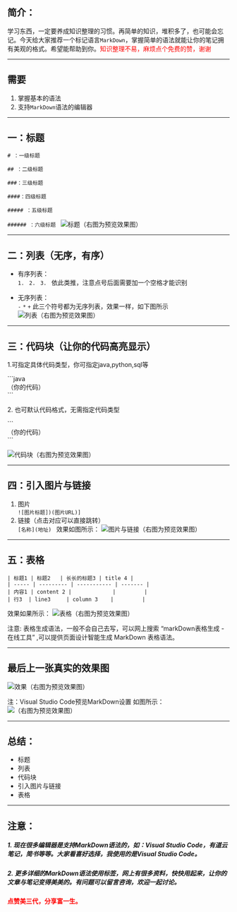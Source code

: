 ## 简介：
学习东西，一定要养成知识整理的习惯。再简单的知识，堆积多了，也可能会忘记。今天给大家推荐一个标记语言```MarkDown```，掌握简单的语法就能让你的笔记拥有美观的格式。希望能帮助到你。<font color='red'>知识整理不易，麻烦点个免费的赞，谢谢</font>

---
## 需要
1. 掌握基本的语法
2. 支持```MarkDown```语法的编辑器
---
## 一：标题
```# ：一级标题```

```## ：二级标题  ```

```###：三级标题```

```####：四级标题 ```

```##### ：五级标题 ```

```###### ：六级标题 ```
![标题（右图为预览效果图）](https://img-blog.csdnimg.cn/20200419210311286.png?x-oss-process=image/watermark,type_ZmFuZ3poZW5naGVpdGk,shadow_10,text_aHR0cHM6Ly9ibG9nLmNzZG4ubmV0L3FxXzIxMDk5ODQx,size_16,color_FFFFFF,t_70)

--- 
## 二：列表（无序，有序）
- 有序列表：  
```1. ```
```2. ```
```3. ```
依此类推，注意点号后面需要加一个空格才能识别

- 无序列表：  
```-```
```*```
```+```
此三个符号都为无序列表，效果一样，如下图所示
![列表（右图为预览效果图）](https://img-blog.csdnimg.cn/20200419210422704.png?x-oss-process=image/watermark,type_ZmFuZ3poZW5naGVpdGk,shadow_10,text_aHR0cHM6Ly9ibG9nLmNzZG4ubmV0L3FxXzIxMDk5ODQx,size_16,color_FFFFFF,t_70)
---
## 三：代码块（让你的代码高亮显示）
1.可指定具体代码类型，你可指定java,python,sql等
<p>
```java
	<br>
    （你的代码）
    <br>
```
</p>      
2. 也可默认代码格式，无需指定代码类型
<p>
```
	<br>
    （你的代码）
    <br>
```
</p>      

![代码块（右图为预览效果图）](https://img-blog.csdnimg.cn/20200419212357819.png?x-oss-process=image/watermark,type_ZmFuZ3poZW5naGVpdGk,shadow_10,text_aHR0cHM6Ly9ibG9nLmNzZG4ubmV0L3FxXzIxMDk5ODQx,size_16,color_FFFFFF,t_70)

---
## 四：引入图片与链接
1. 图片  
    ```![图片标题])(图片URL)]  ```
2.  链接（点击对应可以直接跳转）  
 ```[名称](地址) ```
    效果如图所示： 
  ![图片与链接（右图为预览效果图）](https://img-blog.csdnimg.cn/20200419212552599.png?x-oss-process=image/watermark,type_ZmFuZ3poZW5naGVpdGk,shadow_10,text_aHR0cHM6Ly9ibG9nLmNzZG4ubmV0L3FxXzIxMDk5ODQx,size_16,color_FFFFFF,t_70)
    
---

## 五：表格  
```
| 标题1 | 标题2   | 长长的标题3 | title 4 |
| ----- | --------- | ----------- | ------- |
| 内容1 | content 2 |             |         |
| 行3  | line3     | column 3    |         |
```
效果如果所示：
![表格（右图为预览效果图）](https://img-blog.csdnimg.cn/20200419212653717.png?x-oss-process=image/watermark,type_ZmFuZ3poZW5naGVpdGk,shadow_10,text_aHR0cHM6Ly9ibG9nLmNzZG4ubmV0L3FxXzIxMDk5ODQx,size_16,color_FFFFFF,t_70)

注意: 表格生成语法，一般不会自己去写，可以网上搜索 “markDown表格生成 - 在线工具” ,可以提供页面设计智能生成 MarkDown 表格语法。    

--- 
## 最后上一张真实的效果图
![效果（右图为预览效果图）](https://img-blog.csdnimg.cn/20200419212744863.png?x-oss-process=image/watermark,type_ZmFuZ3poZW5naGVpdGk,shadow_10,text_aHR0cHM6Ly9ibG9nLmNzZG4ubmV0L3FxXzIxMDk5ODQx,size_16,color_FFFFFF,t_70)
    
注：Visual Studio Code预览MarkDown设置
如图所示：
![（右图为预览效果图）](https://img-blog.csdnimg.cn/20200419212812200.png?x-oss-process=image/watermark,type_ZmFuZ3poZW5naGVpdGk,shadow_10,text_aHR0cHM6Ly9ibG9nLmNzZG4ubmV0L3FxXzIxMDk5ODQx,size_16,color_FFFFFF,t_70)

---
## 总结：
- 标题
- 列表
- 代码块
- 引入图片与链接
- 表格 


---

## 注意：
##### 1. 现在很多编辑器是支持MarkDown语法的，如：Visual Studio Code，有道云笔记，简书等等。大家看喜好选择，我使用的是Visual Studio Code。
##### 2. 更多详细的MarkDown语法使用标签，网上有很多资料，快快用起来，让你的文章与笔记变得美美的。有问题可以留言咨询，欢迎一起讨论。
#### <font color='red'>点赞美三代，分享富一生。</font>